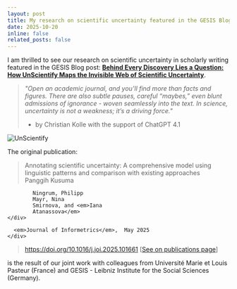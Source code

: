 ```yaml
---
layout: post
title: My research on scientific uncertainty featured in the GESIS Blog
date: 2025-10-20 
inline: false
related_posts: false
---
```


I am thrilled to see our research on scientific uncertainty in scholarly writing featured in the GESIS Blog post: <strong><a href="https://blog.gesis.org/behind-every-discovery-lies-a-question-how-unscientify-maps-the-invisible-web-of-scientific-uncertainty/" target="_blank">Behind Every Discovery Lies a Question: How UnScientify Maps the Invisible Web of Scientific Uncertainty</a></strong>.

> <i>"Open an academic journal, and you’ll find more than facts and figures. There are also subtle pauses, careful “maybes,” even blunt admissions of ignorance - woven seamlessly into the text. In science, uncertainty is not a weakness; it’s a driving force."</i>
> - by Christian Kolle with the support of ChatGPT 4.1


<img src="/news/2025-10-20-unsci-demo.png" class="img w-100 mb-5" alt="UnScientify">


The original publication: 

>    <div class="title">Annotating scientific uncertainty: A comprehensive model using linguistic patterns and comparison with existing approaches</div>
>  <div class="author">      Panggih Kusuma
            Ningrum, Philipp
            Mayr, Nina
            Smirnova, and <em>Iana
            Atanassova</em>
    </div>
> <div class="periodical">
      <em>Journal of Informetrics</em>,  May 2025
    </div>
> <a href="https://doi.org/10.1016/j.joi.2025.101661" target="_blank">https://doi.org/10.1016/j.joi.2025.101661</a>  [<a href="/publications/#Ningrum2025b">See on publications page</a>]
 


is the result of our joint work with colleagues from Université Marie et Louis Pasteur (France) and GESIS - Leibniz Institute for the Social Sciences (Germany). 

